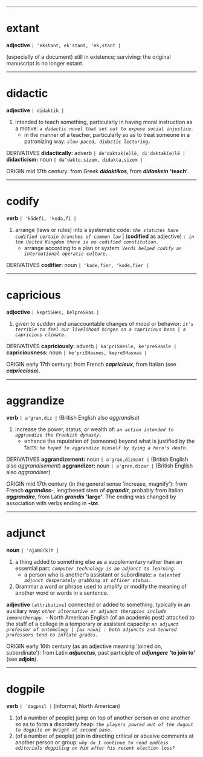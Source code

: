 
---
# extant 
**adjective** `| 'ekstant, ek'stant, 'ek,stant |`

(especially of a document) still in existence; surviving: the original manuscript is no longer extant.

---

# didactic
**adjective** `| didaktik |`

1. intended to teach something, particularly in having moral instruction as a motive: *`a didactic novel that set out to expose social injustice.`*
	- in the manner of a teacher, particularly so as to treat someone in a patronizing way: *`slow-paced, didactic lecturing.`*

DERIVATIVES
**didactically:**
adverb `| de'daktak(e)lē, di'daktak(e)lē |`
**didacticism:** 
noun `| da'dakto,sizem, didakta,sizem |`

ORIGIN
mid 17th century: from Greek ***didaktikos***, from ***didaskein*** **'teach'**.

---

# codify 
**verb** `| 'kädefi, 'koda,fi |`

1. arrange (laws or rules) into a systematic code: *`the statutes have codified certain branches of common law`* | (**codified** as adjective) *`: in the United Kingdom there is no codified constitution.`*
	- arrange according to a plan or system: *`Verdi helped codify an international operatic culture.`*

DERIVATIVES
**codifier:**
noun `| 'kade,fier, 'kode,fier |`

---
# capricious
**adjective** `| kepriSHes, kelpreSHas |`

1. given to sudden and unaccountable changes of mood or behavior: *`it's terrible to feel our livelihood hinges on a capricious boss | a capricious climate.`*

DERIVATIVES
**capriciously:**
adverb `| ka'priSHesle, ke'preSHasle |`
**capriciousness:** 
noun `| ke'priSHasnes, kepreSHasnas |`

ORIGIN
early 17th century: from French ***capricieux***, from Italian (see ***capriccioso***).

---
# aggrandize 
**verb** `| a'gran,diz |` (British English also *aggrandise*)

1. increase the power, status, or wealth of: *`an action intended to aggrandize the Frankish dynasty.`*
	- enhance the reputation of (someone) beyond what is justified by the facts: *`he hoped to aggrandize himself by dying a hero's death.`*

DERIVATIVES
**aggrandizement:** 
noun `| a'gran,dizmant |` (British English also *aggrandisement*)
**aggrandizer:** 
noun `| a'gran,dizar |` (British English also *aggrandiser*)

ORIGIN
mid 17th century (in the general sense 'increase, magnify'): from French ***agrandiss-***, lengthened stem of ***agrandir***, probably from Italian ***aggrandire***, from Latin ***grandis*** **'large'**. The ending was changed by association with verbs ending in ***-ize***.

---
# adjunct 
**noun** `| 'ajaNG(k)t |`

1. a thing added to something else as a supplementary rather than an essential part: *`computer technology is an adjunct to learning.`*
	- a person who is another's assistant or subordinate: *`a talented adjunct desperately grabbing at officer status.`*
2. Grammar a word or phrase used to amplify or modify the meaning of another word or words in a sentence.

**adjective** `[attributive]`
connected or added to something, typically in an auxiliary way: *`other alternative or adjunct therapies include immunotherapy.`*
	- North American English (of an academic post) attached to the staff of a college in a temporary or assistant capacity: *`an adjunct professor of entomology | [as noun] : both adjuncts and tenured professors tend to inflate grades.`*

ORIGIN
early 16th century (as an adjective meaning 'joined on, subordinate'): from Latin ***adjunctus***, past participle of ***adjungere*** **'to join to'** (see **adjoin**).

---
# dogpile
**verb** `| ˈdɒɡpʌɪl |` (informal, North American)

1. (of a number of people) jump on top of another person or one another so as to form a disorderly heap: _`the players poured out of the dugout to dogpile on Wright at second base.`_
2. (of a number of people) join in directing critical or abusive comments at another person or group: _`why do I continue to read endless editorials dogpiling on him after his recent election loss?`_